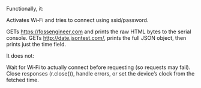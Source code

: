 Functionally, it:

Activates Wi‑Fi and tries to connect using ssid/password.

GETs https://fossengineer.com and prints the raw HTML bytes to the serial console.
GETs http://date.jsontest.com/, prints the full JSON object, then prints just the time field.

It does not:

Wait for Wi‑Fi to actually connect before requesting (so requests may fail).
Close responses (r.close()), handle errors, or set the device’s clock from the fetched time.